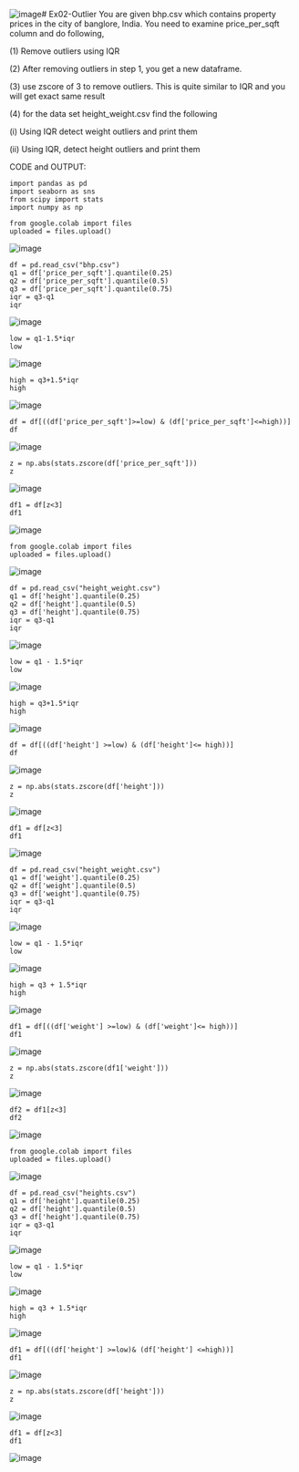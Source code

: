 ![image](https://github.com/Vaish-1011/ODD2023---Datascience---Ex-02/assets/135130074/5b993918-ad46-4ea7-b522-f31b9177a8ad)# Ex02-Outlier
You are given bhp.csv which contains property prices in the city of banglore, India. You need to examine price_per_sqft column and do following,

(1) Remove outliers using IQR

(2) After removing outliers in step 1, you get a new dataframe.

(3) use zscore of 3 to remove outliers. This is quite similar to IQR and you will get exact same result

(4) for the data set height_weight.csv find the following

(i) Using IQR detect weight outliers and print them

(ii) Using IQR, detect height outliers and print them

CODE and OUTPUT:
```
import pandas as pd
import seaborn as sns
from scipy import stats
import numpy as np
```
```
from google.colab import files
uploaded = files.upload()
```
![image](https://github.com/Vaish-1011/ODD2023---Datascience---Ex-02/assets/135130074/4906cc2b-678d-4185-ab0a-d089e16e75b9)
```
df = pd.read_csv("bhp.csv")
q1 = df['price_per_sqft'].quantile(0.25)
q2 = df['price_per_sqft'].quantile(0.5)
q3 = df['price_per_sqft'].quantile(0.75)
iqr = q3-q1
iqr
```
![image](https://github.com/Vaish-1011/ODD2023---Datascience---Ex-02/assets/135130074/f30f6568-991d-4048-b244-3fbcdcb937ab)
```
low = q1-1.5*iqr
low
```
![image](https://github.com/Vaish-1011/ODD2023---Datascience---Ex-02/assets/135130074/254e7703-ae3a-46e6-960a-9b37a21b3535)
```
high = q3+1.5*iqr
high
```
![image](https://github.com/Vaish-1011/ODD2023---Datascience---Ex-02/assets/135130074/4ac387cd-b9e6-4785-8464-66869f6f6ef7)
```
df = df[((df['price_per_sqft']>=low) & (df['price_per_sqft']<=high))]
df
```
![image](https://github.com/Vaish-1011/ODD2023---Datascience---Ex-02/assets/135130074/4152d83f-5aef-4c1a-8092-e76536ebd0ce)
```
z = np.abs(stats.zscore(df['price_per_sqft']))
z
```
![image](https://github.com/Vaish-1011/ODD2023---Datascience---Ex-02/assets/135130074/a0da48ac-99fe-4e6c-9b8b-b39c5d8121a8)
```
df1 = df[z<3]
df1
```
![image](https://github.com/Vaish-1011/ODD2023---Datascience---Ex-02/assets/135130074/3fef3a7c-8551-43c0-80d7-5a2188e00a5c)


```
from google.colab import files
uploaded = files.upload()
```
![image](https://github.com/Vaish-1011/ODD2023---Datascience---Ex-02/assets/135130074/883c893f-2e8b-4b3f-b4dc-77307ed980a8)
```
df = pd.read_csv("height_weight.csv")
q1 = df['height'].quantile(0.25)
q2 = df['height'].quantile(0.5)
q3 = df['height'].quantile(0.75)
iqr = q3-q1
iqr
```
![image](https://github.com/Vaish-1011/ODD2023---Datascience---Ex-02/assets/135130074/0eeee5cc-a508-4252-92df-59880e59de13)
```
low = q1 - 1.5*iqr
low
```
![image](https://github.com/Vaish-1011/ODD2023---Datascience---Ex-02/assets/135130074/8b1eeea4-5908-4568-86be-c2127de0797f)
```
high = q3+1.5*iqr
high
```
![image](https://github.com/Vaish-1011/ODD2023---Datascience---Ex-02/assets/135130074/26ab4343-bd7e-4331-b1dd-af96823456a3)
```
df = df[((df['height'] >=low) & (df['height']<= high))]
df
```
![image](https://github.com/Vaish-1011/ODD2023---Datascience---Ex-02/assets/135130074/bcb2a88f-eba1-4b59-8d19-2e88130b13e1)
```
z = np.abs(stats.zscore(df['height']))
z
```
![image](https://github.com/Vaish-1011/ODD2023---Datascience---Ex-02/assets/135130074/d7160f8d-1321-46dc-9051-961dd9cb40eb)
```
df1 = df[z<3]
df1
```
![image](https://github.com/Vaish-1011/ODD2023---Datascience---Ex-02/assets/135130074/afb8af88-3aa2-4d96-889d-26b9eba19149)
```
df = pd.read_csv("height_weight.csv")
q1 = df['weight'].quantile(0.25)
q2 = df['weight'].quantile(0.5)
q3 = df['weight'].quantile(0.75)
iqr = q3-q1
iqr
```
![image](https://github.com/Vaish-1011/ODD2023---Datascience---Ex-02/assets/135130074/222beeb7-a893-4793-b96e-7e42294934d7)
```
low = q1 - 1.5*iqr
low
```
![image](https://github.com/Vaish-1011/ODD2023---Datascience---Ex-02/assets/135130074/8b66b76e-f387-4e40-b594-ac6ca0a4284a)
```
high = q3 + 1.5*iqr
high
```
![image](https://github.com/Vaish-1011/ODD2023---Datascience---Ex-02/assets/135130074/bbe28186-2247-4005-a89f-064c994354ad)
```
df1 = df[((df['weight'] >=low) & (df['weight']<= high))]
df1
```
![image](https://github.com/Vaish-1011/ODD2023---Datascience---Ex-02/assets/135130074/7653872e-b6da-4b22-a613-24a5b54f464c)
```
z = np.abs(stats.zscore(df1['weight']))
z
```
![image](https://github.com/Vaish-1011/ODD2023---Datascience---Ex-02/assets/135130074/de553057-bd66-4348-8cfe-0f4a305ca42b)
```
df2 = df1[z<3]
df2
```
![image](https://github.com/Vaish-1011/ODD2023---Datascience---Ex-02/assets/135130074/ea3cd452-e6f1-424d-ae10-5e0304850dd5)

```
from google.colab import files
uploaded = files.upload()
```
![image](https://github.com/Vaish-1011/ODD2023---Datascience---Ex-02/assets/135130074/2f364b31-ca6a-410a-940f-e152c6237c11)
```
df = pd.read_csv("heights.csv")
q1 = df['height'].quantile(0.25)
q2 = df['height'].quantile(0.5)
q3 = df['height'].quantile(0.75)
iqr = q3-q1
iqr
```
![image](https://github.com/Vaish-1011/ODD2023---Datascience---Ex-02/assets/135130074/31e84543-2e24-4ac6-babf-3b897de05fef)
```
low = q1 - 1.5*iqr
low
```
![image](https://github.com/Vaish-1011/ODD2023---Datascience---Ex-02/assets/135130074/efadafd3-56fd-4d33-93f1-f2faa1fbf207)
```
high = q3 + 1.5*iqr
high
```
![image](https://github.com/Vaish-1011/ODD2023---Datascience---Ex-02/assets/135130074/42671517-822a-4e56-a9c2-ff36efcdf1a3)
```
df1 = df[((df['height'] >=low)& (df['height'] <=high))]
df1
```
![image](https://github.com/Vaish-1011/ODD2023---Datascience---Ex-02/assets/135130074/4533fa2e-bb09-4ced-8042-c89f05f01914)
```
z = np.abs(stats.zscore(df['height']))
z
```
![image](https://github.com/Vaish-1011/ODD2023---Datascience---Ex-02/assets/135130074/29d6abf2-8194-4cba-820d-016360331e79)
```
df1 = df[z<3]
df1
```
![image](https://github.com/Vaish-1011/ODD2023---Datascience---Ex-02/assets/135130074/ef493174-a3ca-44fc-89ad-1889d4670f47)


















